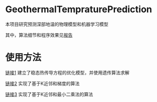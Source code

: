 # GeothermalTempraturePrediction
本项目研究预测深部地温的物理模型和机器学习模型

其中，算法细节和程序效果见[报告](https://github.com/2016cxg/GeothermalTempraturePrediction/blob/main/%E6%A8%A1%E5%9E%8B%E6%8A%A5%E5%91%8A.pdf)

# 使用方法
[链接1](https://github.com/2016cxg/GeothermalTempraturePrediction/blob/main/geoproject/source/python/ModelOptimizationBased.ipynb) 建立了稳态热传导方程的优化模型，并使用遗传算法求解

[链接2](https://github.com/2016cxg/GeothermalTempraturePrediction/blob/main/geoproject/source/python/KNearestGradientBased.ipynb) 实现了基于K近邻和梯度的算法

[链接3](https://github.com/2016cxg/GeothermalTempraturePrediction/blob/main/geoproject/source/python/KNearestFittingBased%20copy.ipynb) 实现了基于K近邻和最小二乘法的算法
